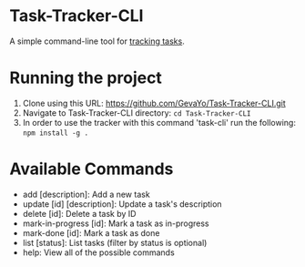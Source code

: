 # Task-Tracker-CLI

A simple command-line tool for [tracking tasks](https://roadmap.sh/projects/task-tracker).

# Running the project

1. Clone using this URL: https://github.com/GevaYo/Task-Tracker-CLI.git
2. Navigate to Task-Tracker-CLI directory: `cd Task-Tracker-CLI`
3. In order to use the tracker with this command 'task-cli' run the following: `npm install -g .`

# Available Commands

- add [description]: Add a new task
- update [id] [description]: Update a task's description
- delete [id]: Delete a task by ID
- mark-in-progress [id]: Mark a task as in-progress
- mark-done [id]: Mark a task as done
- list [status]: List tasks (filter by status is optional)
- help: View all of the possible commands

